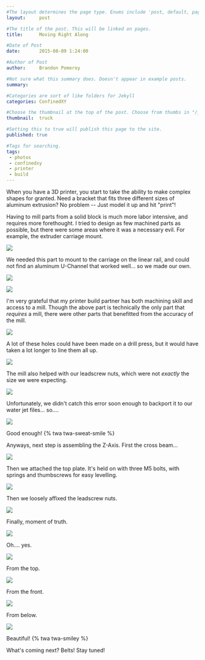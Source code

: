 ```yaml
---
#The layout determines the page type. Enums include 'post, default, page, none'. Enums can be added to "/_layouts"
layout:     post  

#The title of the post. This will be linked on pages. 
title:      Moving Right Along

#Date of Post
date:       2015-08-09 1:24:00

#Author of Post
author:     Brandon Pomeroy

#Not sure what this summary does. Doesn't appear in example posts.
summary:     

#Categories are sort of like folders for Jekyll
categories: ConfinedXY

#Choose the thumbnail at the top of the post. Choose from thumbs in "/_data/thumbnails.yml" or from fontAwesome list
thumbnail:  truck

#Setting this to true will publish this page to the site.
published: true

#Tags for searching.
tags:
 - photos
 - confinedxy
 - printer
 - build
---
```


When you have a 3D printer, you start to take the ability to make complex shapes for granted. Need a bracket that fits three different sizes of aluminum extrusion? No problem -- Just model it up and hit "print"!

Having to mill parts from a solid block is much more labor intensive, and requires more forethought. I tried to design as few machined parts as possible, but there were some areas where it was a necessary evil. For example, the extruder carriage mount.

![](/images/confinedXY/IMAG1280.jpg)

We needed this part to mount to the carriage on the linear rail, and could not find an aluminum U-Channel that worked well... so we made our own.

![](/images/confinedXY/IMAG1279.jpg)

![](/images/confinedXY/IMAG1284.jpg)

I'm very grateful that my printer build partner has both machining skill and access to a mill. Though the above part is technically the only part that *requires* a mill, there were other parts that benefitted from the accuracy of the mill.

![](/images/confinedXY/IMAG1281.jpg)

A lot of these holes could have been made on a drill press, but it would have taken a lot longer to line them all up.

![](/images/confinedXY/IMAG1282.jpg)

The mill also helped with our leadscrew nuts, which were not *exactly* the size we were expecting.

![](/images/confinedXY/IMAG1283.jpg)

Unfortunately, we didn't catch this error soon enough to backport it to our water jet files... so....

![](/images/confinedXY/IMAG1288.jpg)

Good enough! {% twa twa-sweat-smile %}

Anyways, next step is assembling the Z-Axis. First the cross beam...

![](/images/confinedXY/IMAG1287.jpg)

Then we attached the top plate. It's held on with three M5 bolts, with springs and thumbscrews for easy levelling.

![](/images/confinedXY/IMAG1285.jpg)

Then we loosely affixed the leadscrew nuts.

![](/images/confinedXY/IMAG1289.jpg)

Finally, moment of truth.

![](/images/confinedXY/IMAG1290.jpg)

Oh.... yes.

![](/images/confinedXY/IMAG1291.jpg)

From the top.

![](/images/confinedXY/IMAG1292.jpg)

From the front.

![](/images/confinedXY/IMAG1293.jpg)

From below.

![](/images/confinedXY/IMAG1294.jpg)

Beautiful! {% twa twa-smiley %}

What's coming next? Belts! Stay tuned!